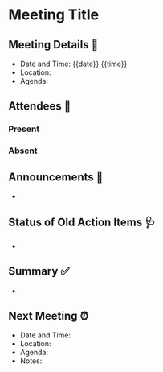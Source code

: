 # Meeting Title

## Meeting Details 📝
- Date and Time: {{date}} {{time}}
- Location:
- Agenda:

## Attendees 👀

### Present 

### Absent 

## Announcements 📢
-

## Status of Old Action Items 🩺
- 

## Summary ✅
-

## Next Meeting ⏰
- Date and Time:
- Location:
- Agenda:
- Notes: